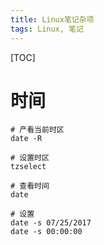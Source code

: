 ```yaml
---
title: Linux笔记杂项
tags: Linux, 笔记
---
```


[TOC]

# 时间

```shell
# 产看当前时区
date -R

# 设置时区
tzselect

# 查看时间
date

# 设置
date -s 07/25/2017
date -s 00:00:00
```

